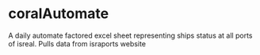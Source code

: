 # coralAutomate
A daily automate factored excel sheet representing ships status at all ports of isreal.
Pulls data from israports website
